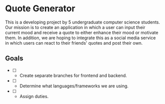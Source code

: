 # Quote Generator
This is a developing project by 5 undergraduate computer science students. 
Our mission is to create an application in which a user can input their
current mood and receive a quote to either enhance their mood or motivate 
them. 
In addition, we are hoping to integrate this as a social media service 
in which users can react to their friends' quotes and post their own.
## Goals
- [ ] - Create separate branches for frontend and backend.
- [ ] - Determine what languages/frameworks we are using.
- [ ] - Assign duties.

